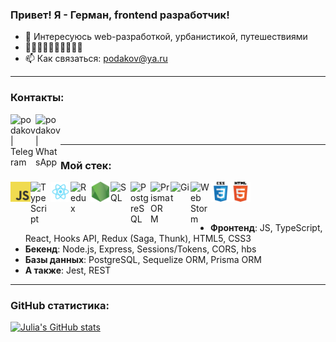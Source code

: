 ### Привет! Я - Герман, frontend разработчик!

- 👀 Интересуюсь web-разработкой, урбанистикой, путешествиями
- :space_invader::space_invader::space_invader::space_invader::space_invader::space_invader::space_invader::space_invader::space_invader::space_invader:
- 📫 Как связаться: podakov@ya.ru

---
### Контакты:

<!-- [<img align="left" alt="podakov | LinkedIn" width="40px" src="https://img.icons8.com/color/48/000000/linkedin-2--v1.png" />][linkedin] -->
[<img align="left" alt="podakov | Telegram" width="40px" src="https://img.icons8.com/fluency/48/000000/telegram-app.png" />][telegram]
[<img align="left" alt="podakov | WhatsApp" width="40px" src="https://img.icons8.com/color/48/000000/whatsapp.png" />][whatsapp]
<!-- [<img align="left" alt="podakov | Instagram" width="40px" src="https://img.icons8.com/fluency/48/000000/instagram-new.png" />][instagram] -->

<br/>
<br/>

---
### Мой стек:

[<img align="left" alt="JavaScript" width="32px" src="https://raw.githubusercontent.com/github/explore/80688e429a7d4ef2fca1e82350fe8e3517d3494d/topics/javascript/javascript.png" />][git]
[<img align="left" alt="TypeScript" width="32px" src="https://img.icons8.com/color/48/000000/typescript.png"/>][git]
[<img align="left" alt="React" width="32px" src="https://raw.githubusercontent.com/github/explore/80688e429a7d4ef2fca1e82350fe8e3517d3494d/topics/react/react.png" />][git]
[<img align="left" alt="Redux"  width="32px" src="https://img.icons8.com/color/48/000000/redux.png"/>][git]
[<img align="left" alt="Node.js" width="32px" src="https://raw.githubusercontent.com/github/explore/80688e429a7d4ef2fca1e82350fe8e3517d3494d/topics/nodejs/nodejs.png" />][git]
[<img align="left" alt="SQL" width="32px" src="https://img.icons8.com/color-glass/48/000000/sql.png"/>][git]
[<img align="left" alt="PostgreSQL" width="32px" src="https://img.icons8.com/color/50/000000/postgreesql.png"/>][git]
[<img align="left" alt="PrismaORM" width="32px" src="https://img.icons8.com/nolan/64/prism.png"/>][git]
[<img align="left" alt="Git" width="32px" src="https://img.icons8.com/color/48/000000/git.png"/>][git]
[<img align="left" alt="Web Storm" width="32px" src="https://img.icons8.com/color/48/000000/webstorm.png" />][git]
[<img align="left" alt="CSS3" width="32px" src="https://raw.githubusercontent.com/github/explore/80688e429a7d4ef2fca1e82350fe8e3517d3494d/topics/css/css.png" />][git]
[<img align="left" alt="HTML5" width="32px" src="https://raw.githubusercontent.com/github/explore/80688e429a7d4ef2fca1e82350fe8e3517d3494d/topics/html/html.png" />][git]

<br/>
<br/>
<br/>

- **Фронтенд**: JS, TypeScript, React, Hooks API, Redux (Saga, Thunk), HTML5, CSS3
- **Бекенд**: Node.js, Express, Sessions/Tokens, CORS, hbs
- **Базы данных**: PostgreSQL, Sequelize ORM, Prisma ORM
- **A также**: Jest, REST


---
### GitHub cтатистика:
[![Julia's GitHub stats](https://github-readme-stats.vercel.app/api?username=podakov&hide=issues&count_private=true&show_icons=true&theme=nightowl)](https://github.com/podakov)

<!-- [resume]: https://drive.google.com/file/d/1fimloQQ7aPQDQ1kvQda6bTDQsP9zl313/view?usp=sharing
[resumeHH]: https://hh.ru/resume/e74a53f2ff095f7dfb0039ed1f657455356546 -->
[linkedin]: https://www.linkedin.com/in/podakov
[whatsapp]: https://wa.me/79881188191
[telegram]: https://t.me/podakov
[instagram]: https://www.instagram.com/podakov8
[git]: https://github.com/podakov
<!---
juljuliks/juljuliks is a ✨ special ✨ repository because its `README.md` (this file) appears on your GitHub profile.
You can click the Preview link to take a look at your changes.
--->
